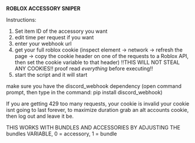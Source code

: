 **ROBLOX ACCESSORY SNIPER**

Instructions:
1. Set item ID of the accessory you want
2. edit time per request if you want
3. enter your webhook url
4. get your full roblox cookie (inspect element -> network -> refresh the page -> copy the cookie header on one of the requests to a Roblox API, then set the cookie variable to that header)
!!THIS WILL NOT STEAL ANY COOKIES!! proof read _everything_ before executing!!
5. start the script and it will start

make sure you have the discord_webhook dependency (open command prompt, then type in the command: pip install discord_webhook)

If you are getting 429 too many requests, your cookie is invalid
your cookie isnt going to last forever, to maximize duration grab an alt accounts cookie, then log out and leave it be.

THIS WORKS WITH BUNDLES AND ACCESSORIES BY ADJUSTING THE bundles VARIABLE, 0 = accessory, 1 = bundle
